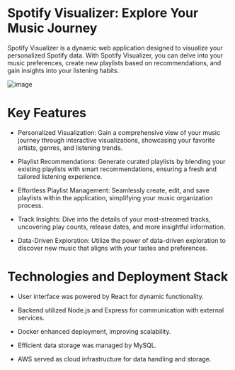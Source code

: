 # Spotify Visualizer: Explore Your Music Journey

Spotify Visualizer is a dynamic web application designed to visualize your personalized Spotify data. With Spotify Visualizer, you can delve into your music preferences, create new playlists based on recommendations, and gain insights into your listening habits.

![image](https://raw.githubusercontent.com/pprahas/Spotify-Visualizer/main/screenshot.png)

# Key Features

- Personalized Visualization: Gain a comprehensive view of your music journey through interactive visualizations, showcasing your favorite artists, genres, and listening trends.

- Playlist Recommendations: Generate curated playlists by blending your existing playlists with smart recommendations, ensuring a fresh and tailored listening experience.

- Effortless Playlist Management: Seamlessly create, edit, and save playlists within the application, simplifying your music organization process.

- Track Insights: Dive into the details of your most-streamed tracks, uncovering play counts, release dates, and more insightful information.

- Data-Driven Exploration: Utilize the power of data-driven exploration to discover new music that aligns with your tastes and preferences.

# Technologies and Deployment Stack

- User interface was powered by React for dynamic functionality.

- Backend utilized Node.js and Express for communication with external services.

- Docker enhanced deployment, improving scalability.

- Efficient data storage was managed by MySQL.

- AWS served as cloud infrastructure for data handling and storage.
